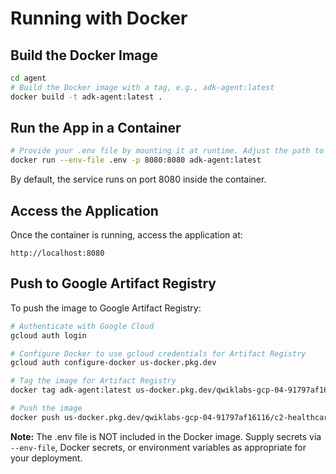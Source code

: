# Running with Docker

## Build the Docker Image
```sh
cd agent
# Build the Docker image with a tag, e.g., adk-agent:latest
docker build -t adk-agent:latest .
```

## Run the App in a Container
```sh
# Provide your .env file by mounting it at runtime. Adjust the path to your .env as needed.
docker run --env-file .env -p 8080:8080 adk-agent:latest
```

By default, the service runs on port 8080 inside the container.

## Access the Application
Once the container is running, access the application at:
```
http://localhost:8080
```

## Push to Google Artifact Registry
To push the image to Google Artifact Registry:

```sh
# Authenticate with Google Cloud
gcloud auth login

# Configure Docker to use gcloud credentials for Artifact Registry
gcloud auth configure-docker us-docker.pkg.dev

# Tag the image for Artifact Registry
docker tag adk-agent:latest us-docker.pkg.dev/qwiklabs-gcp-04-91797af16116/c2-healthcare-agent/adk-agent:latest

# Push the image
docker push us-docker.pkg.dev/qwiklabs-gcp-04-91797af16116/c2-healthcare-agent/adk-agent:latest
```

**Note:** The .env file is NOT included in the Docker image. Supply secrets via `--env-file`, Docker secrets, or environment variables as appropriate for your deployment.
